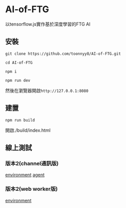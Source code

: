 # AI-of-FTG
以tensorflow.js實作基於深度學習的FTG AI

## 安裝
```
git clone https://github.com/toonnyy8/AI-of-FTG.git

cd AI-of-FTG

npm i

npm run dev
```

然後在瀏覽器開啟`http://127.0.0.1:8080`

## 建置
```
npm run build
```
開啟./build/index.html

## 線上測試

### 版本2(channel通訊版)
[environment](https://toonnyy8.github.io/AI-of-FTG/build/cnnNLP_dddqn/index.html)
[agent](https://toonnyy8.github.io/AI-of-FTG/build/cnnNLP_dddqn/agent.html)

### 版本2(web worker版)
[environment](https://toonnyy8.github.io/AI-of-FTG/build/cnnNLP_dddqn_webworker/index.html)